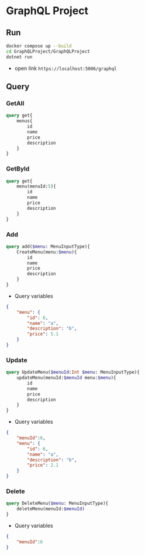 # GraphQL Project

## Run


```bash
docker compose up --build
cd GraphQLProject/GraphQLProject
dotnet run
```

- open link `https://localhost:5006/graphql`

## Query

### GetAll

```graphql
query get{
    menus{
        id
        name
        price
        description
    }
}
```

### GetById

```graphql
query get{
    menu(menuId:5){
        id
        name
        price
        description
    }
}
```

### Add

```graphql
query add($menu: MenuInputType){
    CreateMenu(menu:$menu){
        id
        name
        price
        description
    }
}
```

- Query variables
  
```json
{
    "menu": {
        "id": 6,
        "name": "a",
        "description": "b",
        "price": 5.1
    }
}
```

### Update

```graphql
query UpdateMenu($menuId:Int $menu: MenuInputType){
    updateMenu(menuId:$menuId menu:$menu){
        id
        name
        price
        description
    }
}
```

- Query variables
  
```json
{
    "menuId":6,
    "menu": {
        "id": 6,
        "name": "a",
        "description": "b",
        "price": 2.1
    }
}
```

### Delete

```graphql
query DeleteMenu($menu: MenuInputType){
    deleteMenu(menuId:$menuId)
}
```

- Query variables
  
```json
{
    "menuId":6
}
```
